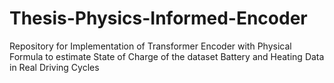 # Thesis-Physics-Informed-Encoder
 Repository for Implementation of Transformer Encoder with Physical Formula to estimate State of Charge of the dataset  Battery and Heating Data in Real Driving Cycles
